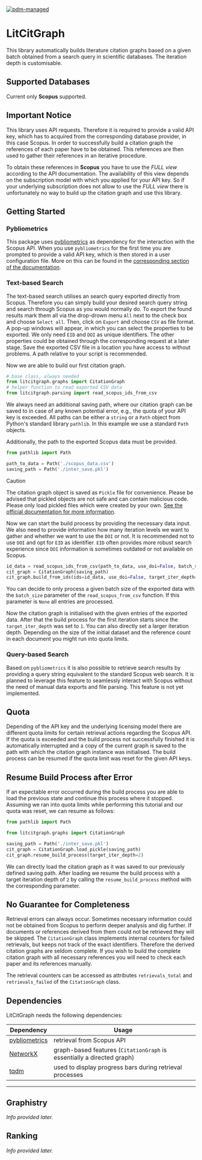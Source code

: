 [![pdm-managed](https://img.shields.io/badge/pdm-managed-blueviolet)](https://pdm-project.org) 

# LitCitGraph

This library automatically builds literature citation graphs based on a given batch obtained from a search query in scientific databases. The iteration depth is customisable.

## Supported Databases

Current only **Scopus** supported.

## Important Notice

This library uses API requests. Therefore it is required to provide a valid API key, which has to acquired from the corresponding database provider, in this case Scopus. In order to successfully build a citation graph the references of each paper have to be obtained. This references are then used to gather their references in an iterative procedure.

To obtain these references in **Scopus** you have to use the *FULL view* according to the API documentation. The availability of this view depends on the subscription model with which you applied for your API key. So if your underlying subscription does not allow to use the *FULL view* there is unfortunately no way to build up the citation graph and use this library.

## Getting Started

### Pybliometrics

This package uses [pybliometrics](https://github.com/pybliometrics-dev/pybliometrics) as dependency for the interaction with the Scopus API. When you use `pybliometrics` for the first time you are prompted to provide a valid API key, which is then stored in a user configuration file. More on this can be found in the [corresponding section of the documentation](https://pybliometrics.readthedocs.io/en/stable/configuration.html).

### Text-based Search

The text-based search utilises an search query exported directly from Scopus. Therefore you can simply build your desired search query string and search through Scopus as you would normally do. To export the found results mark them all via the drop-drown menu `All` next to the check box and choose `Select all`. Then, click on `Export` and choose `CSV` as file format. A pop-up windows will appear, in which you can select the properties to be exported. We only need `EID` and `DOI` as unique identifiers. The other properties could be obtained through the corresponding request at a later stage. Save the exported CSV file in a location you have access to without problems. A path relative to your script is recommended.

Now we are able to build our first citation graph.

```python
# base class, always needed
from litcitgraph.graphs import CitationGraph
# helper function to read exported CSV data
from litcitgraph.parsing import read_scopus_ids_from_csv
```

We always need an additional saving path, where our citation graph can be saved to in case of any known potential error, e.g., the quota of your API key is exceeded. All paths can be either a `string` or a `Path` object from Python's standard library `pathlib`. In this example we use a standard `Path` objects.

Additionally, the path to the exported Scopus data must be provided.

```python
from pathlib import Path

path_to_data = Path('./scopus_data.csv')
saving_path = Path('./inter_save.pkl')
```

> [!CAUTION]
> The citation graph object is saved as `Pickle` file for convenience. Please be advised that pickled objects are not safe and can contain malicious code. Please only load pickled files which were created by your own. [See the official documentation for more information](https://docs.python.org/3.11//library/pickle.html).

Now we can start the build process by providing the necessary data input. We also need to provide information how many iteration levels we want to gather and whether we want to use the `DOI` or not. It is recommended not to use `DOI` and opt for `EID` as identifier. `EID` often provides more robust search experience since `DOI` information is sometimes outdated or not available on Scopus.

```python
id_data = read_scopus_ids_from_csv(path_to_data, use_doi=False, batch_size=None)
cit_graph = CitationGraph(saving_path)
cit_graph.build_from_ids(ids=id_data, use_doi=False, target_iter_depth=1)
```

You can decide to only process a given batch size of the exported data with the `batch_size` parameter of the `read_scopus_from_csv` function. If this parameter is `None` all entries are processed.

Now the citation graph is initialised with the given entries of the exported data. After that the build process for the first iteration starts since the `target_iter_depth` was set to `1`. You can also directly set a larger iteration depth. Depending on the size of the initial dataset and the reference count in each document you might run into quota limits.

### Query-based Search

Based on `pybliometrics` it is also possible to retrieve search results by providing a query string equivalent to the standard Scopus web search. It is planned to leverage this feature to seamlessly interact with Scopus without the need of manual data exports and file parsing. This feature is not yet implemented.

## Quota

Depending of the API key and the underlying licensing model there are different quota limits for certain retrieval actions regarding the Scopus API. If the quota is exceeded and the build process not successfully finished it is automatically interrupted and a copy of the current graph is saved to the path with which the citation graph instance was initialised. The build process can be resumed if the quota limit was reset for the given API keys.

## Resume Build Process after Error

If an expectable error occurred during the build process you are able to load the previous state and continue this process where it stopped. Assuming we ran into quota limits while performing this tutorial and our quota was reset, we can resume as follows:

```python
from pathlib import Path

from litcitgraph.graphs import CitationGraph

saving_path = Path('./inter_save.pkl')
cit_graph = CitationGraph.load_pickle(saving_path)
cit_graph.resume_build_process(target_iter_depth=2)
```

We can directly load the citation graph as it was saved to our previously defined saving path. After loading we resume the build process with a target iteration depth of `2` by calling the `resume_build_process` method with the corresponding parameter.

## No Guarantee for Completeness

Retrieval errors can always occur. Sometimes necessary information could not be obtained from Scopus to perform deeper analysis and dig further. If documents or references derived from them could not be retrieved they will be skipped. The `CitationGraph` class implements internal counters for failed retrievals, but keeps not track of the exact identifiers. Therefore the derived citation graphs are seldom complete. If you wish to build the complete citation graph with all necessary references you will need to check each paper and its references manually.

The retrieval counters can be accessed as attributes `retrievals_total` and `retrievals_failed` of the `CitationGraph` class.

## Dependencies

LitCitGraph needs the following dependencies:

| Dependency | Usage
| --- | ---
| [pybliometrics](https://github.com/pybliometrics-dev/pybliometrics) | retrieval from Scopus API
| [NetworkX](https://github.com/networkx/networkx) | graph-based features (`CitationGraph` is essentially a directed graph)
| [tqdm](https://github.com/tqdm/tqdm) | used to display progress bars during retrieval processes

---

## Graphistry

*Info provided later.*

## Ranking

*Info provided later.*
